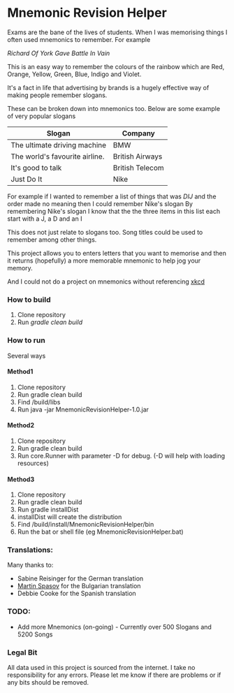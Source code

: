 # Mnemonic Revision Helper

Exams are the bane of the lives of students. When I was memorising things I often used mnemonics to remember. For example

*Richard Of York Gave Battle In Vain*

This is an easy way to remember the colours of the rainbow which are Red, Orange, Yellow, Green, Blue, Indigo and Violet.

It's a fact in life that advertising by brands is a hugely effective way of making people remember slogans.
 
 These can be broken down into mnemonics too. Below are some example of very popular slogans

|Slogan|Company|
|-------|-------|
|The ultimate driving machine |BMW|
|The world's favourite airline.  |British Airways|
|It's good to talk               |British Telecom|
|Just Do It      |Nike|

For example if I wanted to remember a list of things that was _DIJ_ and the order made no meaning then I could remember Nike's slogan
By remembering Nike's slogan I know that the the three items in this list each start with a J, a D and an I

This does not just relate to slogans too. Song titles could be used to remember among other things. 

This project allows you to enters letters that you want to memorise and then it returns (hopefully) a more memorable mnemonic to help jog your memory.

And I could not do a project on mnemonics without referencing [xkcd](https://xkcd.com/992/)

### How to build
1. Clone repository
2. Run _gradle clean build_
 
### How to run
Several ways

#### Method1
1. Clone repository
2. Run gradle clean build
3. Find /build/libs
4. Run java -jar MnemonicRevisionHelper-1.0.jar

#### Method2
1. Clone repository
2. Run gradle clean build
3. Run core.Runner with parameter -D for debug. (-D will help with loading resources)

#### Method3
1. Clone repository
2. Run gradle clean build
3. Run gradle installDist
3. installDist will create the distribution
4. Find /build/install/MnemonicRevisionHelper/bin
5. Run the bat or shell file (eg MnemonicRevisionHelper.bat)

### Translations:
Many thanks to: 
* Sabine Reisinger for the German translation
* [Martin Spasov](https://github.com/MartinYSpasov) for the Bulgarian translation
* Debbie Cooke for the Spanish translation

### TODO:
* Add more Mnemonics  (on-going) - Currently over 500 Slogans and 5200 Songs

### Legal Bit
All data used in this project is sourced from the internet. I take no responsibility for any errors. Please let me know if there are problems or if any bits should be removed.
